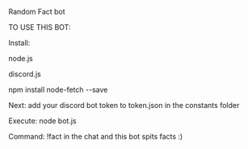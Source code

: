 Random Fact bot


TO USE THIS BOT:

Install: 

node.js

discord.js

npm install node-fetch --save


Next:
add your discord bot token to token.json in the constants folder

Execute:
node bot.js

Command:
!fact in the chat and this bot spits facts :)
